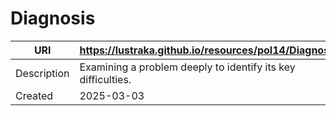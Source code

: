 # Diagnosis

URI|https://lustraka.github.io/resources/pol14/Diagnosis
-|-
Description|Examining a problem deeply to identify its key difficulties.
Created|2025-03-03

